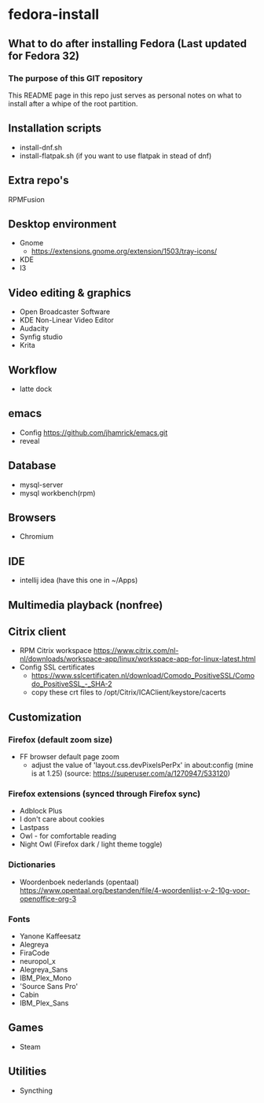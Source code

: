 # fedora-install 
## What to do after installing Fedora (Last updated for Fedora 32)
### The purpose of this GIT repository
This README page in this repo just serves as personal notes on what to install after a whipe of the root partition.

## Installation scripts
- install-dnf.sh
- install-flatpak.sh (if you want to use flatpak in stead of dnf)

## Extra repo's
RPMFusion

## Desktop environment 
- Gnome
  - https://extensions.gnome.org/extension/1503/tray-icons/
- KDE
- I3

## Video editing & graphics
- Open Broadcaster Software
- KDE Non-Linear Video Editor
- Audacity
- Synfig studio
- Krita

## Workflow
- latte dock

## emacs
* Config https://github.com/jhamrick/emacs.git
* reveal

## Database
* mysql-server
* mysql workbench(rpm)

## Browsers 
- Chromium

## IDE
* intellij idea (have this one in ~/Apps) 

## Multimedia playback (nonfree)

## Citrix client
- RPM Citrix workspace https://www.citrix.com/nl-nl/downloads/workspace-app/linux/workspace-app-for-linux-latest.html
- Config SSL certificates
  - https://www.sslcertificaten.nl/download/Comodo_PositiveSSL/Comodo_PositiveSSL_-_SHA-2
  - copy these crt files to /opt/Citrix/ICAClient/keystore/cacerts

## Customization
### Firefox (default zoom size)
- FF browser default page zoom 
  - adjust the value of 'layout.css.devPixelsPerPx' in about:config (mine is at 1.25) 
(source: https://superuser.com/a/1270947/533120)

### Firefox extensions (synced through Firefox sync)
- Adblock Plus
- I don't care about cookies
- Lastpass
- Owl - for comfortable reading
- Night Owl (Firefox dark / light theme toggle)

### Dictionaries
- Woordenboek nederlands (opentaal) https://www.opentaal.org/bestanden/file/4-woordenlijst-v-2-10g-voor-openoffice-org-3

### Fonts
- Yanone Kaffeesatz
- Alegreya        
- FiraCode
- neuropol_x
- Alegreya_Sans   
- IBM_Plex_Mono   
- 'Source Sans Pro'
- Cabin
- IBM_Plex_Sans    
 

## Games
- Steam

## Utilities
- Syncthing
